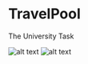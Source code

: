 # TravelPool
The University Task


![alt text](https://image.ibb.co/nqDrHy/Screen_Shot_2018_06_14_at_12_43_09_AM.png)
![alt text](https://image.ibb.co/h52kcy/Screen_Shot_2018_06_14_at_12_43_23_AM.png)
